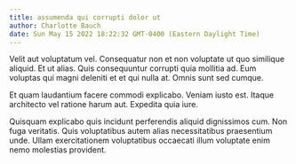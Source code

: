 ```yaml
---
title: assumenda qui corrupti dolor ut
author: Charlotte Bauch
date: Sun May 15 2022 18:22:32 GMT-0400 (Eastern Daylight Time)
---
```

Velit aut voluptatum vel. Consequatur non et non voluptate ut quo similique aliquid. Et ut alias. Quis consequuntur corrupti quia mollitia ad. Eum voluptas qui magni deleniti et et qui nulla at. Omnis sunt sed cumque.

 Et quam laudantium facere commodi explicabo. Veniam iusto est. Itaque architecto vel ratione harum aut. Expedita quia iure.

 Quisquam explicabo quis incidunt perferendis aliquid dignissimos cum. Non fuga veritatis. Quis voluptatibus autem alias necessitatibus praesentium unde. Ullam exercitationem voluptatibus occaecati illum voluptate enim nemo molestias provident.